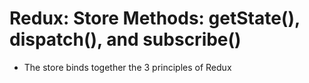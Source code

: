 # Redux: Store Methods: getState(), dispatch(), and subscribe()

* The store binds together the 3 principles of Redux
